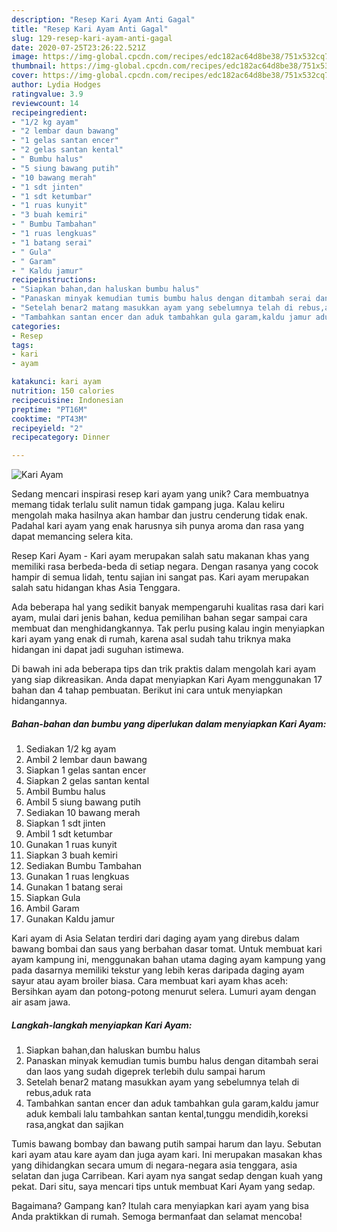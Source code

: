 ```yaml
---
description: "Resep Kari Ayam Anti Gagal"
title: "Resep Kari Ayam Anti Gagal"
slug: 129-resep-kari-ayam-anti-gagal
date: 2020-07-25T23:26:22.521Z
image: https://img-global.cpcdn.com/recipes/edc182ac64d8be38/751x532cq70/kari-ayam-foto-resep-utama.jpg
thumbnail: https://img-global.cpcdn.com/recipes/edc182ac64d8be38/751x532cq70/kari-ayam-foto-resep-utama.jpg
cover: https://img-global.cpcdn.com/recipes/edc182ac64d8be38/751x532cq70/kari-ayam-foto-resep-utama.jpg
author: Lydia Hodges
ratingvalue: 3.9
reviewcount: 14
recipeingredient:
- "1/2 kg ayam"
- "2 lembar daun bawang"
- "1 gelas santan encer"
- "2 gelas santan kental"
- " Bumbu halus"
- "5 siung bawang putih"
- "10 bawang merah"
- "1 sdt jinten"
- "1 sdt ketumbar"
- "1 ruas kunyit"
- "3 buah kemiri"
- " Bumbu Tambahan"
- "1 ruas lengkuas"
- "1 batang serai"
- " Gula"
- " Garam"
- " Kaldu jamur"
recipeinstructions:
- "Siapkan bahan,dan haluskan bumbu halus"
- "Panaskan minyak kemudian tumis bumbu halus dengan ditambah serai dan laos yang sudah digeprek terlebih dulu sampai harum"
- "Setelah benar2 matang masukkan ayam yang sebelumnya telah di rebus,aduk rata"
- "Tambahkan santan encer dan aduk tambahkan gula garam,kaldu jamur aduk kembali lalu tambahkan santan kental,tunggu mendidih,koreksi rasa,angkat dan sajikan"
categories:
- Resep
tags:
- kari
- ayam

katakunci: kari ayam 
nutrition: 150 calories
recipecuisine: Indonesian
preptime: "PT16M"
cooktime: "PT43M"
recipeyield: "2"
recipecategory: Dinner

---
```



![Kari Ayam](https://img-global.cpcdn.com/recipes/edc182ac64d8be38/751x532cq70/kari-ayam-foto-resep-utama.jpg)

Sedang mencari inspirasi resep kari ayam yang unik? Cara membuatnya memang tidak terlalu sulit namun tidak gampang juga. Kalau keliru mengolah maka hasilnya akan hambar dan justru cenderung tidak enak. Padahal kari ayam yang enak harusnya sih punya aroma dan rasa yang dapat memancing selera kita.

Resep Kari Ayam - Kari ayam merupakan salah satu makanan khas yang memiliki rasa berbeda-beda di setiap negara. Dengan rasanya yang cocok hampir di semua lidah, tentu sajian ini sangat pas. Kari ayam merupakan salah satu hidangan khas Asia Tenggara.

Ada beberapa hal yang sedikit banyak mempengaruhi kualitas rasa dari kari ayam, mulai dari jenis bahan, kedua pemilihan bahan segar sampai cara membuat dan menghidangkannya. Tak perlu pusing kalau ingin menyiapkan kari ayam yang enak di rumah, karena asal sudah tahu triknya maka hidangan ini dapat jadi suguhan istimewa.


Di bawah ini ada beberapa tips dan trik praktis dalam mengolah kari ayam yang siap dikreasikan. Anda dapat menyiapkan Kari Ayam menggunakan 17 bahan dan 4 tahap pembuatan. Berikut ini cara untuk menyiapkan hidangannya.

<!--inarticleads1-->

##### Bahan-bahan dan bumbu yang diperlukan dalam menyiapkan Kari Ayam:

1. Sediakan 1/2 kg ayam
1. Ambil 2 lembar daun bawang
1. Siapkan 1 gelas santan encer
1. Siapkan 2 gelas santan kental
1. Ambil  Bumbu halus
1. Ambil 5 siung bawang putih
1. Sediakan 10 bawang merah
1. Siapkan 1 sdt jinten
1. Ambil 1 sdt ketumbar
1. Gunakan 1 ruas kunyit
1. Siapkan 3 buah kemiri
1. Sediakan  Bumbu Tambahan
1. Gunakan 1 ruas lengkuas
1. Gunakan 1 batang serai
1. Siapkan  Gula
1. Ambil  Garam
1. Gunakan  Kaldu jamur


Kari ayam di Asia Selatan terdiri dari daging ayam yang direbus dalam bawang bombai dan saus yang berbahan dasar tomat. Untuk membuat kari ayam kampung ini, menggunakan bahan utama daging ayam kampung yang pada dasarnya memiliki tekstur yang lebih keras daripada daging ayam sayur atau ayam broiler biasa. Cara membuat kari ayam khas aceh: Bersihkan ayam dan potong-potong menurut selera. Lumuri ayam dengan air asam jawa. 

<!--inarticleads2-->

##### Langkah-langkah menyiapkan Kari Ayam:

1. Siapkan bahan,dan haluskan bumbu halus
1. Panaskan minyak kemudian tumis bumbu halus dengan ditambah serai dan laos yang sudah digeprek terlebih dulu sampai harum
1. Setelah benar2 matang masukkan ayam yang sebelumnya telah di rebus,aduk rata
1. Tambahkan santan encer dan aduk tambahkan gula garam,kaldu jamur aduk kembali lalu tambahkan santan kental,tunggu mendidih,koreksi rasa,angkat dan sajikan


Tumis bawang bombay dan bawang putih sampai harum dan layu. Sebutan kari ayam atau kare ayam dan juga ayam kari. Ini merupakan masakan khas yang dihidangkan secara umum di negara-negara asia tenggara, asia selatan dan juga Carribean. Kari ayam nya sangat sedap dengan kuah yang pekat. Dari situ, saya mencari tips untuk membuat Kari Ayam yang sedap. 

Bagaimana? Gampang kan? Itulah cara menyiapkan kari ayam yang bisa Anda praktikkan di rumah. Semoga bermanfaat dan selamat mencoba!

